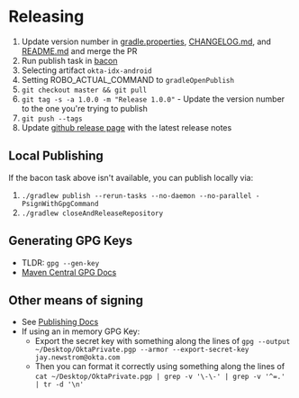 # Releasing
1. Update version number in [gradle.properties](gradle.properties), [CHANGELOG.md](CHANGELOG.md), and [README.md](README.md) and merge the PR
2. Run publish task in [bacon](https://bacon-go.aue1e.saasure.net/tasks/RUN_GRADLE_PUBLISH_TASK)
  1. Selecting artifact `okta-idx-android`
  2. Setting ROBO_ACTUAL_COMMAND to `gradleOpenPublish`
3. `git checkout master && git pull`
4. `git tag -s -a 1.0.0 -m "Release 1.0.0"` - Update the version number to the one you're trying to publish
5. `git push --tags`
6. Update [github release page](https://github.com/okta/okta-idx-android/releases) with the latest release notes

## Local Publishing
If the bacon task above isn't available, you can publish locally via:
1. `./gradlew publish --rerun-tasks --no-daemon --no-parallel -PsignWithGpgCommand`
2. `./gradlew closeAndReleaseRepository`

## Generating GPG Keys
- TLDR: `gpg --gen-key`
- [Maven Central GPG Docs](https://central.sonatype.org/publish/requirements/gpg/)

## Other means of signing
- See [Publishing Docs](https://github.com/vanniktech/gradle-maven-publish-plugin#signing)
- If using an in memory GPG Key:
  - Export the secret key with something along the lines of `gpg --output ~/Desktop/OktaPrivate.pgp --armor --export-secret-key jay.newstrom@okta.com`
  - Then you can format it correctly using something along the lines of `cat ~/Desktop/OktaPrivate.pgp | grep -v '\-\-' | grep -v '^=.' | tr -d '\n'`
